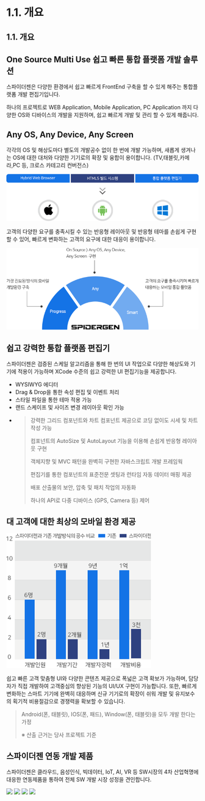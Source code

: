 # 1.1. 개요

## 1.1. 개요

## One Source Multi Use 쉽고 빠른 통합 플랫폼 개발 솔루션

스파이더젠은 다양한 환경에서 쉽고 빠르게 FrontEnd 구축을 할 수 있게 해주는 통합플랫폼 개발 편집기입니다.

하나의 프로젝트로 WEB Application, Mobile Application, PC Application 까지 다양한 OS와 디바이스의 개발을 지원하며, 쉽고 빠르게 개발 및 관리 할 수 있게 해줍니다.

## Any OS, Any Device, Any Screen

각각의 OS 및 해상도마다 별도의 개발공수 없이 한 번에 개발 가능하며, 새롭게 생겨나는 OS에 대한 대처와 다양한 기기로의 확장 및 융합이 용이합니다. \(TV,태블릿,카메라,PC 등, 크로스 카테고리 컨버전스\)

![](../.gitbook/assets/img1001.png)

고객의 다양한 요구를 충족시킬 수 있는 반응형 레이아웃 및 반응형 테마를 손쉽게 구현할 수 있어, 빠르게 변화하는 고객의 요구에 대한 대응이 용이합니다.

![](../.gitbook/assets/img1002.png)

## 쉽고 강력한 통합 플랫폼 편집기

스파이더젠은 검증된 스케일 알고리즘을 통해 한 번의 UI 작업으로 다양한 해상도와 기기에 적용이 가능하며 XCode 수준의 쉽고 강력한 UI 편집기능을 제공합니다.

* WYSIWYG 에디터
* Drag & Drop을 통한 속성 편집 및 이벤트 처리
* 스타일 파일을 통한 테마 적용 가능
* 랜드 스케이프 및 사이즈 변경 레이아웃 확인 가능
* > 강력한 그리드 컴포넌트와 차트 컴포넌트 제공으로 코딩 없이도 시세 및 차트 작성 가능
  >
  > 컴포넌트의 AutoSize 및 AutoLayout 기능을 이용해 손쉽게 반응형 레이아웃 구현
  >
  > 객체지향 및 MVC 패턴을 완벽히 구현한 자바스크립트 개발 프레임웍
  >
  > 편집기를 통한 컴포넌트의 표준전문 셋팅과 런타임 자동 데이터 매핑 제공
  >
  > 배포 산출물의 보안, 압축 및 패치 작업의 자동화
  >
  > 하나의 API로 다중 디바이스 \(GPS, Camera 등\) 제어

## 대 고객에 대한 최상의 모바일 환경 제공

![](../.gitbook/assets/img1004.png)

쉽고 빠른 고객 맞춤형 UI와 다양한 콘텐츠 제공으로 폭넓은 고객 확보가 가능하며, 담당자가 직접 개발하여 고객중심의 향상된 기능의 UI/UX 구현이 가능합니다. 또한, 빠르게 변화하는 스마트 기기에 완벽히 대응하며 신규 기기로의 확장이 쉬워 개발 및 유지보수의 획기적 비용절감으로 경쟁력을 확보할 수 있습니다.

> Android\(폰, 태블릿\), IOS\(폰, 패드\), Window\(폰, 태블릿\)을 모두 개발 한다는 가정
>
> ※ 산출 근거는 당사 프로젝트 기준

## 스파이더젠 연동 개발 제품

스파이더젠은 클라우드, 음성인식, 빅데이터, IoT, AI, VR 등 SW시장의 4차 산업혁명에 대응한 연동제품을 통하여 전체 SW 개발 시장 성정을 견인합니다.

![](https://github.com/asoosoft/spidergen-guidebook/tree/eeac9656bff5b368e79bf9dad544cae218642e17/assets/img1011.png) ![](https://github.com/asoosoft/spidergen-guidebook/tree/eeac9656bff5b368e79bf9dad544cae218642e17/assets/img1012.png) ![](https://github.com/asoosoft/spidergen-guidebook/tree/eeac9656bff5b368e79bf9dad544cae218642e17/assets/img1013.png) ![](https://github.com/asoosoft/spidergen-guidebook/tree/eeac9656bff5b368e79bf9dad544cae218642e17/assets/img1014.png)

